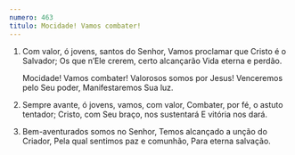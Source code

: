 ```yaml
---
numero: 463
titulo: Mocidade! Vamos combater!
---
```

1. Com valor, ó jovens, santos do Senhor,
   Vamos proclamar que Cristo é o Salvador;
   Os que n’Ele crerem, certo alcançarão
   Vida eterna e perdão.

   Mocidade! Vamos combater!
   Valorosos somos por Jesus!
   Venceremos pelo Seu poder,
   Manifestaremos Sua luz.

2. Sempre avante, ó jovens, vamos, com valor,
   Combater, por fé, o astuto tentador;
   Cristo, com Seu braço, nos sustentará
   E vitória nos dará.

3. Bem-aventurados somos no Senhor,
   Temos alcançado a unção do Criador,
   Pela qual sentimos paz e comunhão,
   Para eterna salvação.
